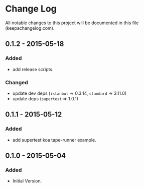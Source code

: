 # Change Log
All notable changes to this project will be documented in this file (keepachangelog.com).

## 0.1.2 - 2015-05-18
### Added
- add release scripts.

### Changed
- update dev deps (`istanbul` => 0.3.14, `standard` => 3.11.0)
- update deps (`supertest` => 1.0.1)

## 0.1.1 - 2015-05-12
### Added
- add supertest koa tape-runner example.

## 0.1.0 - 2015-05-04
### Added
- Initial Version.
